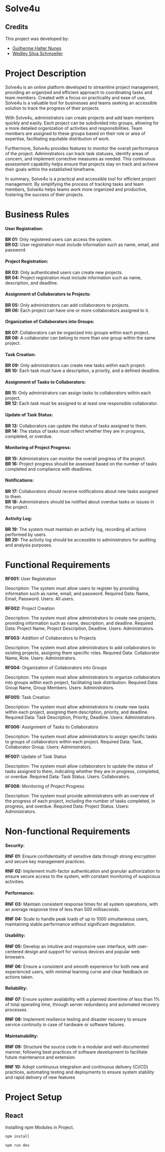 # Solve4u

## Credits
This project was developed by:

- [Guilherme Halter Nunes](https://github.com/GuilhermeHalter)
- [Wedley Silva Schmoeller](https://github.com/WedleySilva)

# Project Description

Solve4u is an online platform developed to streamline project management, providing an organized and efficient approach to coordinating tasks and team members. Created with a focus on practicality and ease of use, Solve4u is a valuable tool for businesses and teams seeking an accessible solution to track the progress of their projects.

With Solve4u, administrators can create projects and add team members quickly and easily. Each project can be subdivided into groups, allowing for a more detailed organization of activities and responsibilities. Team members are assigned to these groups based on their role or area of expertise, facilitating equitable distribution of work.

Furthermore, Solve4u provides features to monitor the overall performance of the project. Administrators can track task statuses, identify areas of concern, and implement corrective measures as needed. This continuous assessment capability helps ensure that projects stay on track and achieve their goals within the established timeframe.

In summary, Solve4u is a practical and accessible tool for efficient project management. By simplifying the process of tracking tasks and team members, Solve4u helps teams work more organized and productive, fostering the success of their projects.

# Business Rules

#### User Registration:

**BR 01:** Only registered users can access the system. </br>
**BR 02:** User registration must include information such as name, email, and password.

#### Project Registration:

**BR 03:** Only authenticated users can create new projects.</br>
**BR 04:** Project registration must include information such as name, description, and deadline.

#### Assignment of Collaborators to Projects:

**BR 05:** Only administrators can add collaborators to projects.</br>
**BR 06:** Each project can have one or more collaborators assigned to it.

#### Organization of Collaborators into Groups:

**BR 07:** Collaborators can be organized into groups within each project.</br>
**BR 08:** A collaborator can belong to more than one group within the same project.

#### Task Creation:

**BR 09:** Only administrators can create new tasks within each project.</br>
**BR 10:** Each task must have a description, a priority, and a defined deadline.

#### Assignment of Tasks to Collaborators:

**BR 11:** Only administrators can assign tasks to collaborators within each project.</br>
**BR 12:** Each task must be assigned to at least one responsible collaborator.

#### Update of Task Status:

**BR 13:** Collaborators can update the status of tasks assigned to them.</br>
**BR 14:** The status of tasks must reflect whether they are in progress, completed, or overdue.

#### Monitoring of Project Progress:

**BR 15:** Administrators can monitor the overall progress of the project.</br>
**BR 16:** Project progress should be assessed based on the number of tasks completed and compliance with deadlines.

#### Notifications:

**BR 17:** Collaborators should receive notifications about new tasks assigned to them.</br>
**BR 18:** Administrators should be notified about overdue tasks or issues in the project.

#### Activity Log:

**BR 19:** The system must maintain an activity log, recording all actions performed by users.</br>
**BR 20:** The activity log should be accessible to administrators for auditing and analysis purposes.

# Functional Requirements

**RF001:** User Registration

Description: The system must allow users to register by providing information such as name, email, and password.
Required Data: Name, Email, Password.
Users: All users.

**RF002:** Project Creation

Description: The system must allow administrators to create new projects, providing information such as name, description, and deadline.
Required Data: Project Name, Project Description, Deadline.
Users: Administrators.

**RF003:** Addition of Collaborators to Projects

Description: The system must allow administrators to add collaborators to existing projects, assigning them specific roles.
Required Data: Collaborator Name, Role.
Users: Administrators.

**RF004:** Organization of Collaborators into Groups

Description: The system must allow administrators to organize collaborators into groups within each project, facilitating task distribution.
Required Data: Group Name, Group Members.
Users: Administrators.

**RF005:** Task Creation

Description: The system must allow administrators to create new tasks within each project, assigning them description, priority, and deadline.
Required Data: Task Description, Priority, Deadline.
Users: Administrators.

**RF006:** Assignment of Tasks to Collaborators

Description: The system must allow administrators to assign specific tasks to groups of collaborators within each project.
Required Data: Task, Collaborator Group.
Users: Administrators.

**RF007:** Update of Task Status

Description: The system must allow collaborators to update the status of tasks assigned to them, indicating whether they are in progress, completed, or overdue.
Required Data: Task Status.
Users: Collaborators.

**RF008:** Monitoring of Project Progress

Description: The system must provide administrators with an overview of the progress of each project, including the number of tasks completed, in progress, and overdue.
Required Data: Project Status.
Users: Administrators.


# Non-functional Requirements

#### Security:

**RNF 01:** Ensure confidentiality of sensitive data through strong encryption and secure key management practices.

**RNF 02:** Implement multi-factor authentication and granular authorization to ensure secure access to the system, with constant monitoring of suspicious activities.

#### Performance:

**RNF 03:** Maintain consistent response times for all system operations, with an average response time of less than 500 milliseconds.

**RNF 04:** Scale to handle peak loads of up to 1000 simultaneous users, maintaining stable performance without significant degradation.

#### Usability:

**RNF 05:** Develop an intuitive and responsive user interface, with user-centered design and support for various devices and popular web browsers.

**RNF 06:** Ensure a consistent and smooth experience for both new and experienced users, with minimal learning curve and clear feedback on actions taken.

#### Reliability:

**RNF 07:** Ensure system availability with a planned downtime of less than 1% of total operating time, through server redundancy and automated recovery processes.

**RNF 08:** Implement resilience testing and disaster recovery to ensure service continuity in case of hardware or software failures.

#### Maintainability:

**RNF 09:** Structure the source code in a modular and well-documented manner, following best practices of software development to facilitate future maintenance and extension.

**RNF 10:** Adopt continuous integration and continuous delivery (CI/CD) practices, automating testing and deployments to ensure system stability and rapid delivery of new features

# Project Setup

## React

Installing npm Modules in Project.
```bash
npm install
```

```bash
npm run dev
```



